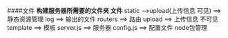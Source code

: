 ####文件
**构建服务器所需要的文件夹 文件**
static -->upload(上传信息 可见)        ==>   静态资源管理
log                                   ==>   输出的文件
routers                               ==>   路由
upload                                ==>   上传信息  不可见
template                              ==>   模板
server.js                             ==>   服务器
config.js                             ==>   配置文件
node包管理

